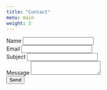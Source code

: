 ```yaml
---
title: "Contact"
menu: main
weight: 3
---
```


<!-- https://formspree.io/plans -->
<form class="contact-form">
    <div class="form-item contact-name">
        <label class="contact-label" for="name">Name</label>
        <input class="contact-text-input" type="text" name="name" id="name">
    </div>
    <div class="form-item contact-email">
        <label class="contact-label" for="email">Email</label>
        <input class="contact-text-input" type="text" name="email" id="email">
    </div>
    <div class="form-item contact-subject">
        <label class="contact-label" for="subject">Subject</label>
        <input class="contact-text-input" type="text" name="subject" id="subject">
    </div>
    <div class="form-item contact-message">
        <label class="contact-label" for="message">Message</label>
        <textarea class="contact-message contact-textarea"></textarea>
    </div>
    <input type="submit" value="Send" class="contact-send">
</form>
